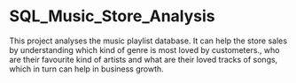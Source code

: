 # SQL_Music_Store_Analysis
This project analyses the music playlist database. It can help the store sales by understanding which kind of genre is most loved by custometers., who are their favourite kind of artists and what are their loved tracks of songs, which in turn can help in business growth. 
